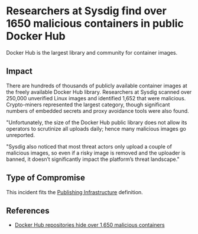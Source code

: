 <!-- cspell:ignore Sysdig -->

# Researchers at Sysdig find over 1650 malicious containers in public Docker Hub

Docker Hub is the largest library and community for container images.

## Impact

There are hundreds of thousands of publicly available container images at the freely available Docker Hub library.  Researchers at Sysdig scanned over 250,000 unverified Linux images and identified 1,652 that were malicious.  Crypto-miners represented the largest category, though significant numbers of embedded secrets and proxy avoidance tools were also found.

"Unfortunately, the size of the Docker Hub public library does not allow its operators to scrutinize all uploads daily; hence many malicious images go unreported.

"Sysdig also noticed that most threat actors only upload a couple of malicious images, so even if a risky image is removed and the uploader is banned, it doesn’t significantly impact the platform’s threat landscape."

## Type of Compromise

This incident fits the [Publishing Infrastructure](../compromise-definitions.md#publishing-infrastructure) definition.

## References

- [Docker Hub repositories hide over 1,650 malicious containers](https://www.bleepingcomputer.com/news/security/docker-hub-repositories-hide-over-1-650-malicious-containers/)
